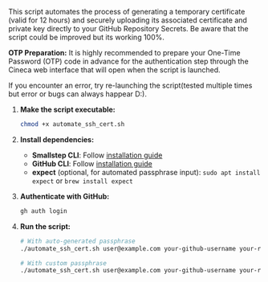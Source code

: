 

This script automates the process of generating a temporary certificate (valid for 12 hours) and securely uploading its associated certificate and private key directly to your GitHub Repository Secrets. Be aware that the script could be improved but its working 100%. 

**OTP Preparation:** It is highly recommended to prepare your One-Time Password (OTP) code in advance for the authentication step through the Cineca web interface that will open when the script is launched.

 If you encounter an error, try re-launching the script(tested multiple times but error or bugs can always happear D:).

1. **Make the script executable:**
   ```bash
   chmod +x automate_ssh_cert.sh
   ```

2. **Install dependencies:**
   - **Smallstep CLI**: Follow [installation guide](https://smallstep.com/docs/step-cli/installation/)
   - **GitHub CLI**: Follow [installation guide](https://cli.github.com/)
   - **expect** (optional, for automated passphrase input): `sudo apt install expect` or `brew install expect`

3. **Authenticate with GitHub:**
   ```bash
   gh auth login
   ```

4. **Run the script:**
   ```bash
   # With auto-generated passphrase
   ./automate_ssh_cert.sh user@example.com your-github-username your-repo-name

   # With custom passphrase
   ./automate_ssh_cert.sh user@example.com your-github-username your-repo-name "your-secure-passphrase"
